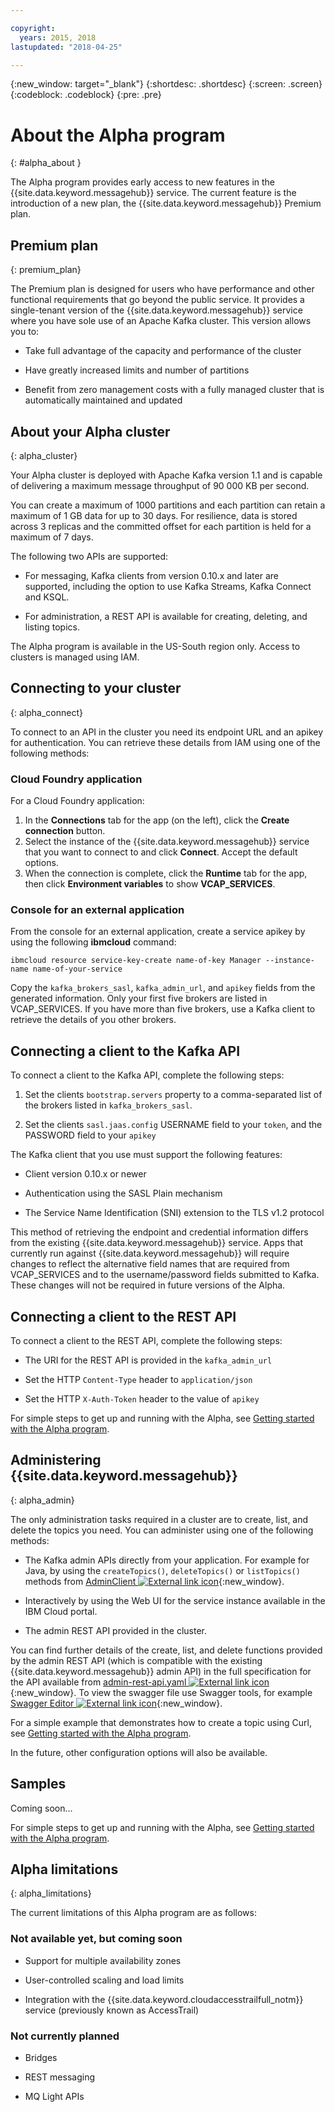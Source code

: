 ```yaml
---

copyright:
  years: 2015, 2018
lastupdated: "2018-04-25"

---
```


{:new_window: target="_blank"}
{:shortdesc: .shortdesc}
{:screen: .screen}
{:codeblock: .codeblock}
{:pre: .pre}

<!-- Notes from chat with Charlie 

Different plan for provisioning

Quality of service from each plan

Life of a user through cycle - APIs, feature sets

-->

# About the Alpha program
{: #alpha_about }

The Alpha program provides early access to new features in the {{site.data.keyword.messagehub}} service. The current feature is the introduction of a new plan, the {{site.data.keyword.messagehub}} Premium plan.

## Premium plan
{: premium_plan}

The Premium plan is designed for users who have performance and other functional requirements that go beyond the public service. It provides a single-tenant version of the {{site.data.keyword.messagehub}} service where you have sole use of an Apache Kafka cluster. This version allows you to:

* Take full advantage of the capacity and performance of the cluster

* Have greatly increased limits and number of partitions

* Benefit from zero management costs with a fully managed cluster that is automatically maintained and updated

## About your Alpha cluster
{: alpha_cluster}

Your Alpha cluster is deployed with Apache Kafka version 1.1 and is capable of delivering a maximum message throughput of 90 000 KB per second. 

You can create a maximum of 1000 partitions and  each partition can retain a maximum of 1 GB data for up to 30 days. For resilience, data is stored across 3 replicas and the committed offset for each partition is held for a maximum of 7 days.

The following two APIs are supported:

* For messaging, Kafka clients from version 0.10.x and later are supported, including the option to use Kafka Streams, Kafka Connect and KSQL.

* For administration, a REST API is available for creating, deleting, and listing topics.

The Alpha program is available in the US-South region only. Access to clusters is managed using IAM.

## Connecting to your cluster
{: alpha_connect}

To connect to an API in the cluster you need its endpoint URL and an apikey for authentication. You can retrieve these details from IAM using one of the following methods:

### Cloud Foundry application
For a Cloud Foundry application:
1. In the **Connections** tab for the app (on the left), click the **Create connection** button. 
2. Select the instance of the {{site.data.keyword.messagehub}} service that you want to connect to and click **Connect**. Accept the default options. 
3. When the connection is complete, click the **Runtime** tab for the app, then click **Environment variables** to show **VCAP_SERVICES**.

### Console for an external application
From the console for an external application, create a service apikey by using the following **ibmcloud** command: 

```
ibmcloud resource service-key-create name-of-key Manager --instance-name name-of-your-service
``` 

Copy the <code>kafka_brokers_sasl</code>, <code>kafka_admin_url</code>, and <code>apikey</code> fields from the generated information.
Only your first five brokers are listed in VCAP_SERVICES. If you have more than five brokers, use a Kafka client to retrieve the details of you other brokers. 

## Connecting a client to the Kafka API

To connect a client to the Kafka API, complete the following steps:

1. Set the clients <code>bootstrap.servers</code> property to a comma-separated list of the brokers listed in <code>kafka_brokers_sasl</code>.

2. Set the clients <code>sasl.jaas.config</code> USERNAME field to your <code>token</code>, and the PASSWORD field to your <code>apikey</code> 

The Kafka client that you use must support the following features:

* Client version 0.10.x or newer

* Authentication using the SASL Plain mechanism

* The Service Name Identification (SNI) extension to the TLS v1.2 protocol

This method of retrieving the endpoint and credential information differs from the existing {{site.data.keyword.messagehub}} service. Apps that currently run against {{site.data.keyword.messagehub}} will require changes to reflect the alternative field names that are required from VCAP_SERVICES and to the username/password fields submitted to Kafka. These changes will not be required in future versions of the Alpha.

## Connecting a client to the REST API

To connect a client to the REST API, complete the following steps:

* The URI for the REST API is provided in the <code>kafka_admin_url</code>

* Set the HTTP <code>Content-Type</code> header to <code>application/json</code>

* Set the HTTP <code>X-Auth-Token</code> header to the value of <code>apikey</code>

For simple steps to get up and running with the Alpha, see [Getting started with the Alpha program](/docs/services/MessageHub/messagehub120.html).


## Administering {{site.data.keyword.messagehub}}
{: alpha_admin}

The only administration tasks required in a cluster are to create, list, and delete the topics you need. You can administer using one of the following methods:

* The Kafka admin APIs directly from your application. For example for Java, by using the <code>createTopics()</code>, <code>deleteTopics()</code> or <code>listTopics()</code> methods from [AdminClient ![External link icon](../../icons/launch-glyph.svg "External link icon")](http://kafka.apache.org/11/javadoc/index.html?org/apache/kafka/clients/admin/AdminClient.html){:new_window}.

* Interactively by using the Web UI for the service instance available in the IBM Cloud portal.

* The admin REST API provided in the cluster.

You can find further details of the create, list, and delete functions provided by the admin REST API (which is compatible with the existing {{site.data.keyword.messagehub}} admin API) in the full specification for the API available from [admin-rest-api.yaml ![External link icon](../../icons/launch-glyph.svg "External link icon")](https://github.com/ibm-messaging/message-hub-docs/blob/master/admin-rest-api/admin-rest-api.yaml){:new_window}.
To view the swagger file use Swagger tools, for example [Swagger Editor ![External link icon](../../icons/launch-glyph.svg "External link icon")](http://editor.swagger.io/#/){:new_window}.

For a simple example that demonstrates how to create a topic using Curl, see [Getting started with the Alpha program](/docs/services/MessageHub/messagehub120.html).

In the future, other configuration options will also be available.


## Samples

Coming soon...

For simple steps to get up and running with the Alpha, see [Getting started with the Alpha program](/docs/services/MessageHub/messagehub120.html).

## Alpha limitations
{: alpha_limitations}

The current limitations of this Alpha program are as follows:

### Not available yet, but coming soon

* Support for multiple availability zones

* User-controlled scaling and load limits

* Integration with the {{site.data.keyword.cloudaccesstrailfull_notm}} service (previously known as AccessTrail) 

### Not currently planned

* Bridges

* REST messaging

* MQ Light APIs







